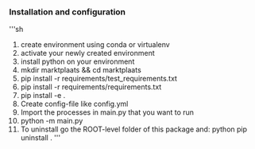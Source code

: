 ### Installation and configuration
'''sh
1. create environment using conda or virtualenv
2. activate your newly created environment
3. install python on your environment
4. mkdir marktplaats && cd marktplaats
5. pip install -r requirements/test_requirements.txt
6. pip install -r requirements/requirements.txt
7. pip install -e .
8. Create config-file like config.yml
9. Import the processes in main.py that you want to run
10. python -m main.py
11. To uninstall go the ROOT-level folder of this package and: python pip uninstall .
'''